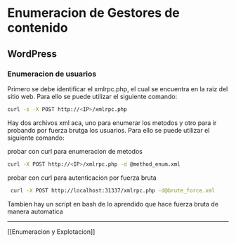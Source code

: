 
# Enumeracion de Gestores de contenido
## WordPress
### Enumeracion de usuarios

Primero se debe identificar el xmlrpc.php, el cual se encuentra en la raiz del sitio web. Para ello se puede utilizar el siguiente comando:

```bash
curl -s -X POST http://<IP>/xmlrpc.php
```

Hay dos archivos xml aca, uno para enumerar los metodos y otro para ir probando por fuerza brutga los usuarios. Para ello se puede utilizar el siguiente comando:

probar con curl para enumeracion de metodos
```bash
curl -X POST http://<IP>/xmlrpc.php -d @method_enum.xml
```

probar con curl para autenticacion por fuerza bruta
```bash
 curl -X POST http://localhost:31337/xmlrpc.php -d@brute_force.xml
```

Tambien hay un script en bash de lo aprendido que hace fuerza bruta de manera automatica

---
[[Enumeracion y Explotacion]]
